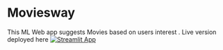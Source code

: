 # Moviesway

This ML Web app suggests Movies based on users interest .
Live version deployed here 
[![Streamlit App](https://static.streamlit.io/badges/streamlit_badge_black_white.svg)](https://<your-custom-subdomain>.streamlit.app)
